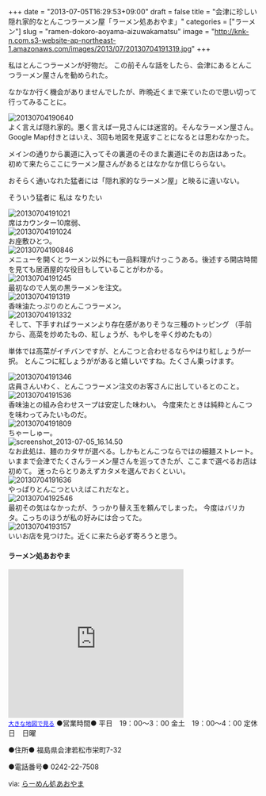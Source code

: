 +++
date = "2013-07-05T16:29:53+09:00"
draft = false
title = "会津に珍しい隠れ家的なとんこつラーメン屋「ラーメン処あおやま」"
categories = ["ラーメン"]
slug = "ramen-dokoro-aoyama-aizuwakamatsu"
image = "http://knk-n.com.s3-website-ap-northeast-1.amazonaws.com/images/2013/07/20130704191319.jpg"
+++

私はとんこつラーメンが好物だ。
この前そんな話をしたら、会津にあるとんこつラーメン屋さんを勧められた。

なかなか行く機会がありませんでしたが、昨晩近くまで来ていたので思い切って行ってみることに。<!--more--><div class="center"><img alt="20130704190640" src="http://knk-n.com.s3-website-ap-northeast-1.amazonaws.com/images/2013/07/20130704190640.jpg" title="20130704190640.jpg" border="0" width="" height="" /></div>
よく言えば隠れ家的。悪く言えば一見さんには迷宮的。そんなラーメン屋さん。
Google Map付きとはいえ、3回も地図を見返すことになるとは思わなかった。

メインの通りから裏道に入ってその裏道のそのまた裏道にそのお店はあった。
初めて来たらここにラーメン屋さんがあるとはなかなか信じららない。

おそらく通いなれた猛者には「隠れ家的なラーメン屋」と映るに違いない。

そういう猛者に 私は 
なりたい


<div class="center"><img alt="20130704191021" src="http://knk-n.com.s3-website-ap-northeast-1.amazonaws.com/images/2013/07/20130704191021.jpg" title="20130704191021.jpg" border="0" width="" height="" /></div>
席はカウンター10席弱、

<div class="center"><img alt="20130704191024" src="http://knk-n.com.s3-website-ap-northeast-1.amazonaws.com/images/2013/07/20130704191024.jpg" title="20130704191024.jpg" border="0" width="" height="" /></div>
お座敷ひとつ。

<div class="center"><img alt="20130704190846" src="http://knk-n.com.s3-website-ap-northeast-1.amazonaws.com/images/2013/07/20130704190846.jpg" title="20130704190846.jpg" border="0" width="" height="" /></div>
メニューを開くとラーメン以外にも一品料理がけっこうある。後述する開店時間を見ても居酒屋的な役目もしていることがわかる。

<div class="center"><img alt="20130704191245" src="http://knk-n.com.s3-website-ap-northeast-1.amazonaws.com/images/2013/07/20130704191245.jpg" title="20130704191245.jpg" border="0" width="" height="" /></div>
最初なので人気の黒ラーメンを注文。

<div class="center"><img src="http://knk-n.com.s3-website-ap-northeast-1.amazonaws.com/images/2013/07/20130704191319.jpg" alt="20130704191319" title="20130704191319.jpg" border="0" width="" height="" /></div>
香味油たっぷりのとんこつラーメン。

<div class="center"><img src="http://knk-n.com.s3-website-ap-northeast-1.amazonaws.com/images/2013/07/20130704191332.jpg" alt="20130704191332" title="20130704191332.jpg" border="0" width="" height="" /></div>
そして、下手すればラーメンより存在感がありそうな三種のトッピング
（手前から、高菜を炒めたもの、紅しょうが、もやしを辛く炒めたもの）

単体では高菜がイチバンですが、とんこつと合わせるならやはり紅しょうが一択。
とんこつに紅しょうががあると嬉しいですね。たくさん乗っけます。

<div class="center"><img src="http://knk-n.com.s3-website-ap-northeast-1.amazonaws.com/images/2013/07/20130704191346.jpg" alt="20130704191346" title="20130704191346.jpg" border="0" width="" height="" /></div>
店員さんいわく、とんこつラーメン注文のお客さんに出しているとのこと。

<div class="center"><img src="http://knk-n.com.s3-website-ap-northeast-1.amazonaws.com/images/2013/07/20130704191536.jpg" alt="20130704191536" title="20130704191536.jpg" border="0" width="" height="" /></div>
香味油との組み合わせスープは安定した味わい。
今度来たときは純粋とんこつを味わってみたいものだ。

<div class="center"><img src="http://knk-n.com.s3-website-ap-northeast-1.amazonaws.com/images/2013/07/20130704191809.jpg" alt="20130704191809" title="20130704191809.jpg" border="0" width="" height="" /></div>
ちゃーしゅー。

<div class="center"><img src="http://knk-n.com.s3-website-ap-northeast-1.amazonaws.com/images/2013/07/screenshot_2013-07-05_16.14.50.jpg" alt="screenshot_2013-07-05_16.14.50" title="screenshot_2013-07-05_16.14.50.jpg" border="0" width="" height="" /></div>
なお此処は、麺のカタサが選べる。しかもとんこつならではの細麺ストレート。いままで会津でたくさんラーメン屋さんを巡ってきたが、ここまで選べるお店は初めて。
迷ったらとりあえずカタメを選んでおくといい。

<div class="center"><img src="http://knk-n.com.s3-website-ap-northeast-1.amazonaws.com/images/2013/07/20130704191636.jpg" alt="20130704191636" title="20130704191636.jpg" border="0" width="" height="" /></div>
やっぱりとんこつといえばこれだなと。

<div class="center"><img src="http://knk-n.com.s3-website-ap-northeast-1.amazonaws.com/images/2013/07/20130704192546.jpg" alt="20130704192546" title="20130704192546.jpg" border="0" width="" height="" /></div>
最初その気はなかったが、うっかり替え玉を頼んでしまった。
今度はバリカタ。こっちのほうが私の好みには合ってた。

<div class="center"><img src="http://knk-n.com.s3-website-ap-northeast-1.amazonaws.com/images/2013/07/20130704193157.jpg" alt="20130704193157" title="20130704193157.jpg" border="0" width="" height="" /></div>
いいお店を見つけた。近くに来たら必ず寄ろうと思う。

<h4>ラーメン処あおやま</h4>
<iframe width="354" height="300" frameborder="0" scrolling="no" marginheight="0" marginwidth="0" src="https://maps.google.co.jp/maps?q=%E7%A6%8F%E5%B3%B6%E7%9C%8C%E4%BC%9A%E6%B4%A5%E8%8B%A5%E6%9D%BE%E5%B8%82%E6%A0%84%E7%94%BA7-32&amp;ie=UTF8&amp;hl=ja&amp;hq=&amp;hnear=%E7%A6%8F%E5%B3%B6%E7%9C%8C%E4%BC%9A%E6%B4%A5%E8%8B%A5%E6%9D%BE%E5%B8%82%E6%A0%84%E7%94%BA%EF%BC%97%E2%88%92%EF%BC%93%EF%BC%92&amp;t=m&amp;brcurrent=3,0x5ff554a6d4705605:0xdcede51983a96b3c,0,0x5ff554a12c02069d:0xb862d5ea5cee4bfa&amp;ll=37.495971,139.932604&amp;spn=0.020429,0.030298&amp;z=14&amp;iwloc=A&amp;output=embed"></iframe><br /><small><a href="https://maps.google.co.jp/maps?q=%E7%A6%8F%E5%B3%B6%E7%9C%8C%E4%BC%9A%E6%B4%A5%E8%8B%A5%E6%9D%BE%E5%B8%82%E6%A0%84%E7%94%BA7-32&amp;ie=UTF8&amp;hl=ja&amp;hq=&amp;hnear=%E7%A6%8F%E5%B3%B6%E7%9C%8C%E4%BC%9A%E6%B4%A5%E8%8B%A5%E6%9D%BE%E5%B8%82%E6%A0%84%E7%94%BA%EF%BC%97%E2%88%92%EF%BC%93%EF%BC%92&amp;t=m&amp;brcurrent=3,0x5ff554a6d4705605:0xdcede51983a96b3c,0,0x5ff554a12c02069d:0xb862d5ea5cee4bfa&amp;ll=37.495971,139.932604&amp;spn=0.020429,0.030298&amp;z=14&amp;iwloc=A&amp;source=embed" style="color:#0000FF;text-align:left">大きな地図で見る</a></small>
●営業時間●
平日　19：00～3：00
金土　19：00～4：00
定休日　日曜

●住所●
福島県会津若松市栄町7-32

●電話番号●
0242-22-7508

<p>via: <a  class="external" href="http://blog.goo.ne.jp/aoyama_men" target="_blank">らーめん処あおやま</a></p>
